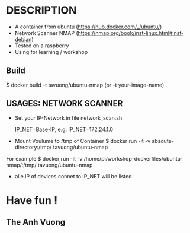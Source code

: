 DESCRIPTION
===========
- A container from ubuntu (https://hub.docker.com/_/ubuntu/)
- Network Scanner NMAP (https://nmap.org/book/inst-linux.html#inst-debian)
- Tested on a raspberry
- Using for learning / workshop 


Build
-----
$ docker build -t tavuong/ubuntu-nmap (or -t your-image-name) .

USAGES: NETWORK SCANNER
-----------------------
* Set your IP-Network in file network_scan.sh

  IP_NET=Base-IP, e.g. IP_NET=172.24.1.0

* Mount Voulume to /tmp of Container
$ docker run -it -v absoute-directory:/tmp/ tavuong/ubuntu-nmap

For example 
$ docker run -it -v /home/pi/workshop-dockerfiles/ubuntu-nmap/:/tmp/ tavuong/ubuntu-nmap

* alle IP of devices connet to IP_NET will be listed

Have fun !
==========
The Anh Vuong
-------------
